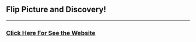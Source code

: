 ## Flip Picture and Discovery!
------

###

### <a href="https://artur-cavalcante.github.io/flip-picture/">Click Here For See the Website<a/>
